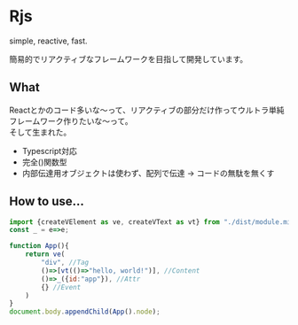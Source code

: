 # Rjs
simple, reactive, fast.

簡易的でリアクティブなフレームワークを目指して開発しています。
## What
Reactとかのコード多いな～って、リアクティブの部分だけ作ってウルトラ単純フレームワーク作りたいな～って。  
そして生まれた。  
- Typescript対応
- 完全()関数型
- 内部伝達用オブジェクトは使わず、配列で伝達 → コードの無駄を無くす
## How to use...
```js
import {createVElement as ve, createVText as vt} from "./dist/module.min.js";
const _ = e=>e;

function App(){
    return ve(
        "div", //Tag
        ()=>[vt(()=>"hello, world!")], //Content
        ()=>_({id:"app"}), //Attr
        {} //Event
    )
}
document.body.appendChild(App().node);
```
